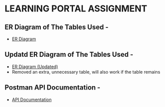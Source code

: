 # LEARNING PORTAL ASSIGNMENT

## ER Diagram of The Tables Used - 
 - [ER Diagram](https://drive.google.com/file/d/137RBD_S5e7SlciGXC1OnxV81x00su12I/view?usp=sharing)

## Updatd ER Diagram of The Tables Used - 
 - [ER Diagram (Updated)](https://drive.google.com/file/d/1FfX8fu01wxB4yKvIhwzgKcdV_mKwdkJh/view?usp=sharing)
 - Removed an extra, unnecessary table, will also work if the table remains

## Postman API Documentation - 
 - [API Documentation](https://documenter.getpostman.com/view/18586360/2s9Yyy7xnP)
